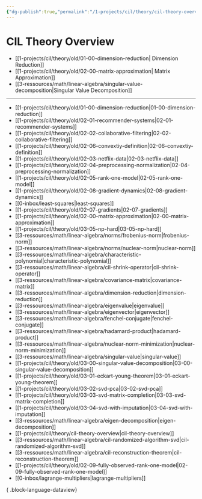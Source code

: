 ```yaml
---
{"dg-publish":true,"permalink":"/1-projects/cil/theory/cil-theory-overview/","tags":["eth/cil/theory"],"created":"","updated":""}
---
```


# CIL Theory Overview
* [[1-projects/cil/theory/old/01-00-dimension-reduction\| Dimension Reduction]]
* [[1-projects/cil/theory/old/02-00-matrix-approximation\| Matrix Approximation]]
* [[3-ressources/math/linear-algebra/singular-value-decomposition\|Singular Value Decomposition]]

---
- [[1-projects/cil/theory/old/01-00-dimension-reduction\|01-00-dimension-reduction]]
- [[1-projects/cil/theory/old/02-01-recommender-systems\|02-01-recommender-systems]]
- [[1-projects/cil/theory/old/02-02-collaborative-filtering\|02-02-collaborative-filtering]]
- [[1-projects/cil/theory/old/02-06-convextiy-definition\|02-06-convextiy-definition]]
- [[1-projects/cil/theory/old/02-03-netflix-data\|02-03-netflix-data]]
- [[1-projects/cil/theory/old/02-04-preprocessing-normalization\|02-04-preprocessing-normalization]]
- [[1-projects/cil/theory/old/02-05-rank-one-model\|02-05-rank-one-model]]
- [[1-projects/cil/theory/old/02-08-gradient-dynamics\|02-08-gradient-dynamics]]
- [[0-inbox/least-squares\|least-squares]]
- [[1-projects/cil/theory/old/02-07-gradients\|02-07-gradients]]
- [[1-projects/cil/theory/old/02-00-matrix-approximation\|02-00-matrix-approximation]]
- [[1-projects/cil/theory/old/03-05-np-hard\|03-05-np-hard]]
- [[3-ressources/math/linear-algebra/norms/frobenius-norm\|frobenius-norm]]
- [[3-ressources/math/linear-algebra/norms/nuclear-norm\|nuclear-norm]]
- [[3-ressources/math/linear-algebra/characteristic-polynomial\|characteristic-polynomial]]
- [[3-ressources/math/linear-algebra/cil-shrink-operator\|cil-shrink-operator]]
- [[3-ressources/math/linear-algebra/covariance-matrix\|covariance-matrix]]
- [[3-ressources/math/linear-algebra/dimension-reduction\|dimension-reduction]]
- [[3-ressources/math/linear-algebra/eigenvalue\|eigenvalue]]
- [[3-ressources/math/linear-algebra/eigenvector\|eigenvector]]
- [[3-ressources/math/linear-algebra/fenchel-conjugate\|fenchel-conjugate]]
- [[3-ressources/math/linear-algebra/hadamard-product\|hadamard-product]]
- [[3-ressources/math/linear-algebra/nuclear-norm-minimization\|nuclear-norm-minimization]]
- [[3-ressources/math/linear-algebra/singular-value\|singular-value]]
- [[1-projects/cil/theory/old/03-00-singular-value-decomposition\|03-00-singular-value-decomposition]]
- [[1-projects/cil/theory/old/03-01-eckart-young-theorem\|03-01-eckart-young-theorem]]
- [[1-projects/cil/theory/old/03-02-svd-pca\|03-02-svd-pca]]
- [[1-projects/cil/theory/old/03-03-svd-matrix-completion\|03-03-svd-matrix-completion]]
- [[1-projects/cil/theory/old/03-04-svd-with-imputation\|03-04-svd-with-imputation]]
- [[3-ressources/math/linear-algebra/eigen-decomposition\|eigen-decomposition]]
- [[1-projects/cil/theory/cil-theory-overview\|cil-theory-overview]]
- [[3-ressources/math/linear-algebra/cil-randomized-algorithm-svd\|cil-randomized-algorithm-svd]]
- [[3-ressources/math/linear-algebra/cil-reconstruction-theorem\|cil-reconstruction-theorem]]
- [[1-projects/cil/theory/old/02-09-fully-observed-rank-one-model\|02-09-fully-observed-rank-one-model]]
- [[0-inbox/lagrange-multipliers\|lagrange-multipliers]]

{ .block-language-dataview}

